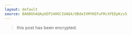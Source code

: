 ```yaml
---
layout: default
source: BA8BGhAQAyUEP24HOCIUAQ4/OBdeIVMYKEFuFRcXFEEpKzs5
---
```


> this post has been encrypted.
